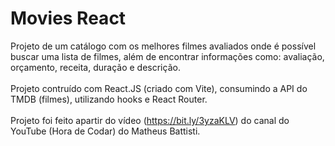 # Movies React
 
Projeto de um catálogo com os melhores filmes avaliados onde é possível buscar uma lista de filmes, além de encontrar informações como: avaliação, orçamento, receita, duração e descrição. <br /> <br />
Projeto contruído com React.JS (criado com Vite), consumindo a API do TMDB (filmes), utilizando hooks e React Router. <br /> <br />
Projeto foi feito apartir do vídeo (https://bit.ly/3yzaKLV) do canal do YouTube (Hora de Codar) do Matheus Battisti. <br /> 

